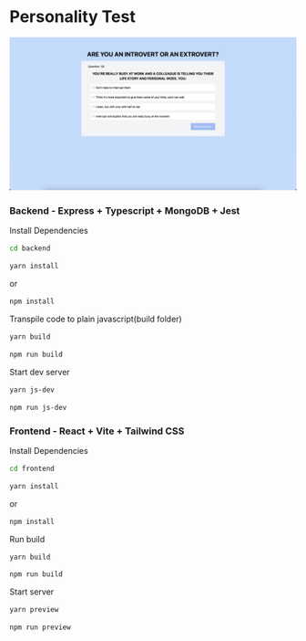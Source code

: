 # Personality Test
![alt Screenshot](https://github.com/techieoriname/Personality-Test/blob/main/screenshot.png?raw=true)
### Backend - Express + Typescript + MongoDB + Jest


Install Dependencies

```bash
cd backend
```

```bash
yarn install
```
or
```bash
npm install
```

Transpile code to plain javascript(build folder)
```bash
yarn build
```
```bash
npm run build
```

Start dev server
```bash
yarn js-dev
```
```bash
npm run js-dev
```


### Frontend - React + Vite + Tailwind CSS
Install Dependencies

```bash
cd frontend
```

```bash
yarn install
```
or
```bash
npm install
```

Run build
```bash
yarn build
```
```bash
npm run build
```

Start server
```bash
yarn preview
```
```bash
npm run preview
```

